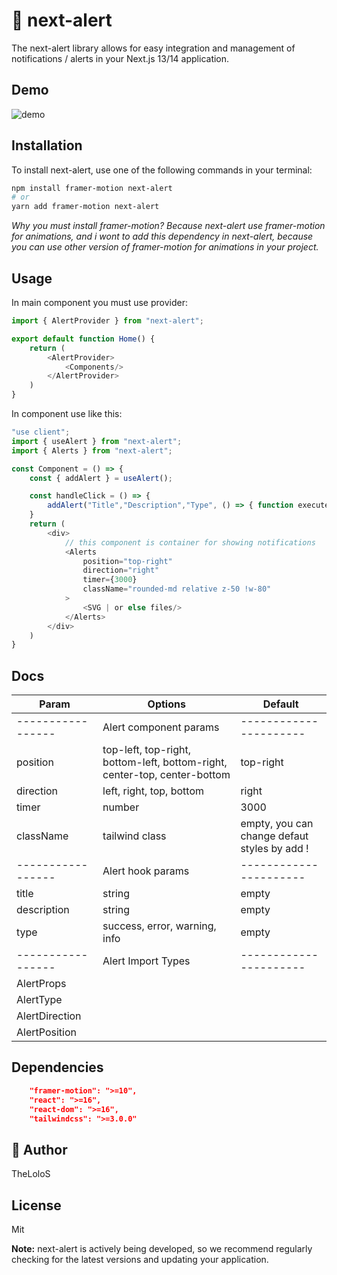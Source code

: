 
# 💌 next-alert 

The next-alert library allows for easy integration and management of notifications / alerts in your Next.js 13/14 application.

## Demo

![demo](https://github.com/TheLoloS/next-alert/assets/57485545/d22d9e5e-ce20-4d5f-b69f-a28b29b3f629)

## Installation

To install next-alert, use one of the following commands in your terminal:

```bash
npm install framer-motion next-alert
# or
yarn add framer-motion next-alert
```


*Why you must install framer-motion? Because next-alert use framer-motion for animations, and i wont to add this dependency in next-alert, because you can use other version of framer-motion for animations in your project.*

## Usage
In main component you must use provider:

```js
import { AlertProvider } from "next-alert";

export default function Home() {
	return (
        <AlertProvider>
            <Components/>
        </AlertProvider>
    )
}
```
In component use like this:

```js
"use client";
import { useAlert } from "next-alert";
import { Alerts } from "next-alert";

const Component = () => {
	const { addAlert } = useAlert();

    const handleClick = () => {
        addAlert("Title","Description","Type", () => { function execute after alert gone (optional) });
    }
    return (
        <div>
            // this component is container for showing notifications 
            <Alerts
				position="top-right"
				direction="right"
				timer={3000}
				className="rounded-md relative z-50 !w-80"
			>
                <SVG | or else files/>
            </Alerts>
        </div>
    )
}
```


## Docs

| **Param** | **Options** | **Default** |
|------------|------------|------------|
|-----------------| Alert component params |----------------------|
| position |  top-left, top-right, bottom-left, bottom-right, center-top, center-bottom |  top-right |
| direction | left, right, top, bottom| right |
| timer | number | 3000 |
| className | tailwind class | empty, you can change defaut styles by add ! |
|-----------------| Alert hook params |----------------------|
|title|string|empty|
|description|string|empty|
|type|success, error, warning, info|empty|
|-----------------| Alert Import Types |----------------------|
|AlertProps|
|AlertType|
|AlertDirection|
|AlertPosition|


## Dependencies
```json
    "framer-motion": ">=10",
    "react": ">=16",
    "react-dom": ">=16",
    "tailwindcss": ">=3.0.0"
```

## 🥰 Author
TheLoloS


## License
Mit


**Note:** next-alert is actively being developed, so we recommend regularly checking for the latest versions and updating your application.

